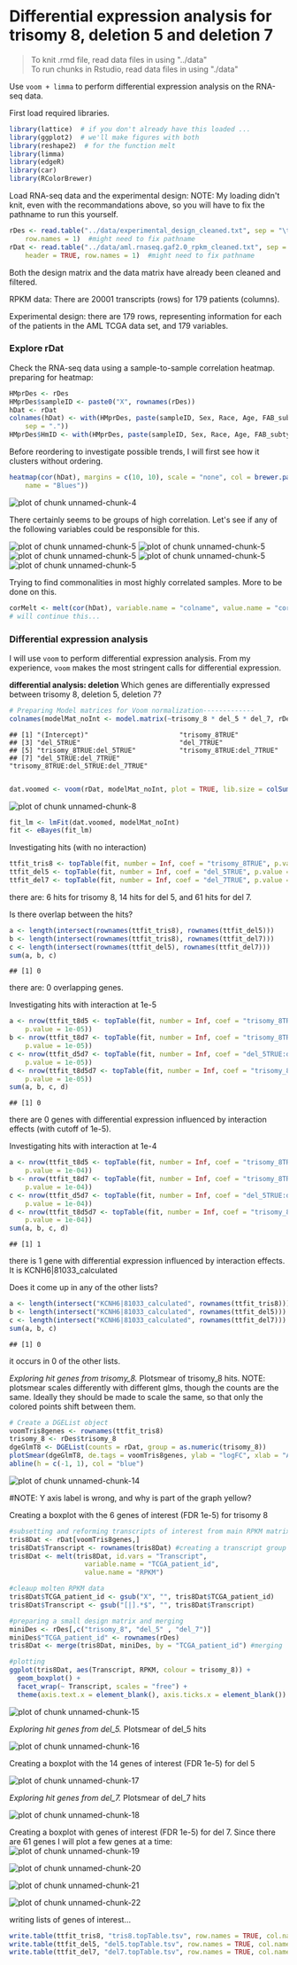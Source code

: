 Differential expression analysis for trisomy 8, deletion 5 and deletion 7
========================================================

> To knit .rmd file, read data files in using "../data"  
> To run chunks in Rstudio, read data files in using "./data"

Use `voom + limma` to perform differential expression analysis on the RNA-seq data.

First load required libraries.

```r
library(lattice)  # if you don't already have this loaded ...
library(ggplot2)  # we'll make figures with both
library(reshape2)  # for the function melt
library(limma)
library(edgeR)
library(car)
library(RColorBrewer)
```


Load RNA-seq data and the experimental design: NOTE: My loading didn't knit,
even with the recommandations above, so you will have to fix the pathname to run this yourself.


```r
rDes <- read.table("../data/experimental_design_cleaned.txt", sep = "\t", header = TRUE, 
    row.names = 1)  #might need to fix pathname
rDat <- read.table("../data/aml.rnaseq.gaf2.0_rpkm_cleaned.txt", sep = "\t", 
    header = TRUE, row.names = 1)  #might need to fix pathname
```


Both the design matrix and the data matrix have already been cleaned and filtered. 

RPKM data: There are 20001 transcripts (rows) for 179 patients (columns).

Experimental design: there are 179 rows, representing information for each of the patients in the AML TCGA data set, and 179 variables.

### Explore rDat      

Check the RNA-seq data using a sample-to-sample correlation heatmap.
preparing for heatmap:


```r
HMprDes <- rDes
HMprDes$sampleID <- paste0("X", rownames(rDes))
hDat <- rDat
colnames(hDat) <- with(HMprDes, paste(sampleID, Sex, Race, Age, FAB_subtype, 
    sep = "."))
HMprDes$HmID <- with(HMprDes, paste(sampleID, Sex, Race, Age, FAB_subtype, sep = "."))
```


Before reordering to investigate possible trends, I will first see how it clusters without ordering.


```r
heatmap(cor(hDat), margins = c(10, 10), scale = "none", col = brewer.pal(n = 9, 
    name = "Blues"))
```

![plot of chunk unnamed-chunk-4](figure/unnamed-chunk-4.png) 


There certainly seems to be groups of high correlation. 
Let's see if any of the following variables could be responsible for this. 

![plot of chunk unnamed-chunk-5](figure/unnamed-chunk-51.png) ![plot of chunk unnamed-chunk-5](figure/unnamed-chunk-52.png) ![plot of chunk unnamed-chunk-5](figure/unnamed-chunk-53.png) ![plot of chunk unnamed-chunk-5](figure/unnamed-chunk-54.png) ![plot of chunk unnamed-chunk-5](figure/unnamed-chunk-55.png) 


Trying to find commonalities in most highly correlated samples. More to be done on this. 


```r
corMelt <- melt(cor(hDat), variable.name = "colname", value.name = "cor_coef")
# will continue this...
```





### Differential expression analysis
I will use `voom` to perform differential expression analysis. From my experience, `voom` makes the most stringent calls for differential expression. 

**differential analysis: deletion**
Which genes are differentially expressed between trisomy 8, deletion 5, deletion 7?

```r
# Preparing Model matrices for Voom normalization-------------
colnames(modelMat_noInt <- model.matrix(~trisomy_8 * del_5 * del_7, rDes))
```

```
## [1] "(Intercept)"                       "trisomy_8TRUE"                    
## [3] "del_5TRUE"                         "del_7TRUE"                        
## [5] "trisomy_8TRUE:del_5TRUE"           "trisomy_8TRUE:del_7TRUE"          
## [7] "del_5TRUE:del_7TRUE"               "trisomy_8TRUE:del_5TRUE:del_7TRUE"
```

```r

dat.voomed <- voom(rDat, modelMat_noInt, plot = TRUE, lib.size = colSums(rDat))
```

![plot of chunk unnamed-chunk-8](figure/unnamed-chunk-8.png) 

```r
fit_lm <- lmFit(dat.voomed, modelMat_noInt)
fit <- eBayes(fit_lm)
```


Investigating hits (with no interaction)

```r
ttfit_tris8 <- topTable(fit, number = Inf, coef = "trisomy_8TRUE", p.value = 1e-05)
ttfit_del5 <- topTable(fit, number = Inf, coef = "del_5TRUE", p.value = 1e-05)
ttfit_del7 <- topTable(fit, number = Inf, coef = "del_7TRUE", p.value = 1e-05)
```

there are:
6 hits for trisomy 8, 14 hits for del 5, and 61 hits for del 7.

Is there overlap between the hits?

```r
a <- length(intersect(rownames(ttfit_tris8), rownames(ttfit_del5)))
b <- length(intersect(rownames(ttfit_tris8), rownames(ttfit_del7)))
c <- length(intersect(rownames(ttfit_del5), rownames(ttfit_del7)))
sum(a, b, c)
```

```
## [1] 0
```

there are: 0 overlapping genes.

Investigating hits with interaction at 1e-5

```r
a <- nrow(ttfit_t8d5 <- topTable(fit, number = Inf, coef = "trisomy_8TRUE:del_5TRUE", 
    p.value = 1e-05))
b <- nrow(ttfit_t8d7 <- topTable(fit, number = Inf, coef = "trisomy_8TRUE:del_7TRUE", 
    p.value = 1e-05))
c <- nrow(ttfit_d5d7 <- topTable(fit, number = Inf, coef = "del_5TRUE:del_7TRUE", 
    p.value = 1e-05))
d <- nrow(ttfit_t8d5d7 <- topTable(fit, number = Inf, coef = "trisomy_8TRUE:del_5TRUE:del_7TRUE", 
    p.value = 1e-05))
sum(a, b, c, d)
```

```
## [1] 0
```


there are 0 genes with differential expression influenced by interaction effects (with cutoff of 1e-5).

Investigating hits with interaction at 1e-4

```r
a <- nrow(ttfit_t8d5 <- topTable(fit, number = Inf, coef = "trisomy_8TRUE:del_5TRUE", 
    p.value = 1e-04))
b <- nrow(ttfit_t8d7 <- topTable(fit, number = Inf, coef = "trisomy_8TRUE:del_7TRUE", 
    p.value = 1e-04))
c <- nrow(ttfit_d5d7 <- topTable(fit, number = Inf, coef = "del_5TRUE:del_7TRUE", 
    p.value = 1e-04))
d <- nrow(ttfit_t8d5d7 <- topTable(fit, number = Inf, coef = "trisomy_8TRUE:del_5TRUE:del_7TRUE", 
    p.value = 1e-04))
sum(a, b, c, d)
```

```
## [1] 1
```


there is 1 gene with differential expression influenced by interaction effects. It is KCNH6|81033_calculated

Does it come up in any of the other lists?

```r
a <- length(intersect("KCNH6|81033_calculated", rownames(ttfit_tris8)))
b <- length(intersect("KCNH6|81033_calculated", rownames(ttfit_del5)))
c <- length(intersect("KCNH6|81033_calculated", rownames(ttfit_del7)))
sum(a, b, c)
```

```
## [1] 0
```

it occurs in 0 of the other lists. 

*Exploring hit genes from trisomy_8.*
Plotsmear of trisomy_8 hits. NOTE: plotsmear scales differently with different glms, though the counts are the same. Ideally they should be made to scale the same, so that only the colored points shift between them.


```r
# Create a DGEList object
voomTris8genes <- rownames(ttfit_tris8)
trisomy_8 <- rDes$trisomy_8
dgeGlmT8 <- DGEList(counts = rDat, group = as.numeric(trisomy_8))
plotSmear(dgeGlmT8, de.tags = voomTris8genes, ylab = "logFC", xlab = "AverageRPKM", main = "RPKM of genes differentially expressed in trisomy_8 samples")
abline(h = c(-1, 1), col = "blue")
```

![plot of chunk unnamed-chunk-14](figure/unnamed-chunk-14.png) 


#NOTE: Y axis label is wrong, and why is part of the graph yellow?

Creating a boxplot with the 6 genes of interest (FDR 1e-5) for trisomy 8


```r
#subsetting and reforming transcripts of interest from main RPKM matrix
tris8Dat <- rDat[voomTris8genes,]
tris8Dat$Transcript <- rownames(tris8Dat) #creating a transcript group
tris8Dat <- melt(tris8Dat, id.vars = "Transcript", 
                   variable.name = "TCGA_patient_id",
                   value.name = "RPKM")

#cleaup molten RPKM data
tris8Dat$TCGA_patient_id <- gsub("X", "", tris8Dat$TCGA_patient_id)
tris8Dat$Transcript <- gsub("[|].*$", "", tris8Dat$Transcript)

#preparing a small design matrix and merging
miniDes <- rDes[,c("trisomy_8", "del_5" , "del_7")]
miniDes$"TCGA_patient_id" <- rownames(rDes)
tris8Dat <- merge(tris8Dat, miniDes, by = "TCGA_patient_id") #merging

#plotting
ggplot(tris8Dat, aes(Transcript, RPKM, colour = trisomy_8)) +
  geom_boxplot() +
  facet_wrap(~ Transcript, scales = "free") +
  theme(axis.text.x = element_blank(), axis.ticks.x = element_blank())
```

![plot of chunk unnamed-chunk-15](figure/unnamed-chunk-15.png) 



*Exploring hit genes from del_5.*
Plotsmear of del_5 hits

![plot of chunk unnamed-chunk-16](figure/unnamed-chunk-16.png) 


Creating a boxplot with the 14 genes of interest (FDR 1e-5) for del 5

![plot of chunk unnamed-chunk-17](figure/unnamed-chunk-17.png) 


*Exploring hit genes from del_7.*
Plotsmear of del_7 hits

![plot of chunk unnamed-chunk-18](figure/unnamed-chunk-18.png) 


Creating a boxplot with genes of interest (FDR 1e-5) for del 7. Since there are 61 genes I will plot a few genes at a time:
![plot of chunk unnamed-chunk-19](figure/unnamed-chunk-19.png) 


![plot of chunk unnamed-chunk-20](figure/unnamed-chunk-20.png) 


![plot of chunk unnamed-chunk-21](figure/unnamed-chunk-21.png) 


![plot of chunk unnamed-chunk-22](figure/unnamed-chunk-22.png) 


writing lists of genes of interest...

```r
write.table(ttfit_tris8, "tris8.topTable.tsv", row.names = TRUE, col.names = NA)
write.table(ttfit_del5, "del5.topTable.tsv", row.names = TRUE, col.names = NA)
write.table(ttfit_del7, "del7.topTable.tsv", row.names = TRUE, col.names = NA)
```

